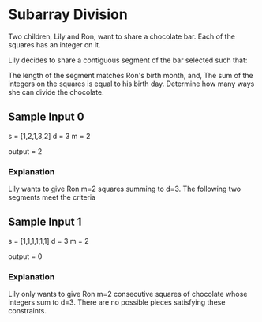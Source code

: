 # Subarray Division

Two children, Lily and Ron, want to share a chocolate bar. Each of the squares has an integer on it.

Lily decides to share a contiguous segment of the bar selected such that:

The length of the segment matches Ron's birth month, and,
The sum of the integers on the squares is equal to his birth day.
Determine how many ways she can divide the chocolate.

## Sample Input 0
s = [1,2,1,3,2]
d = 3
m = 2

output = 2

### Explanation
Lily wants to give Ron  m=2 squares summing to d=3. The following two segments meet the criteria

## Sample Input 1

s = [1,1,1,1,1,1]
d = 3
m = 2

output = 0

### Explanation
Lily only wants to give Ron m=2 consecutive squares of chocolate whose integers sum to d=3. There are no possible pieces satisfying these constraints.
